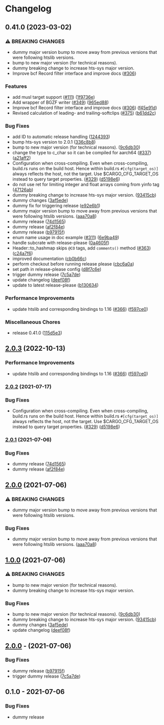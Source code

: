 # Changelog

## 0.41.0 (2023-03-02)


### ⚠ BREAKING CHANGES

* dummy major version bump to move away from previous versions that were following htslib versions.
* bump to new major version (for technical reasons).
* dummy breaking change to increase hts-sys major version.
* Improve bcf Record filter interface and improve docs ([#306](https://github.com/rust-bio/hts-sys/issues/306))

### Features

* add musl target support ([#111](https://github.com/rust-bio/hts-sys/issues/111)) ([1f9736e](https://github.com/rust-bio/hts-sys/commit/1f9736ef108762e919802b3d78e22e47533c122c))
* Add wrapper of BGZF writer ([#349](https://github.com/rust-bio/hts-sys/issues/349)) ([965ed88](https://github.com/rust-bio/hts-sys/commit/965ed886a0c24ee3070e48cc192c0772ac5cbaf4))
* Improve bcf Record filter interface and improve docs ([#306](https://github.com/rust-bio/hts-sys/issues/306)) ([f45e91d](https://github.com/rust-bio/hts-sys/commit/f45e91dfdc64ecb662d676f2996ed4f14c079995))
* Revised calculation of leading- and trailing-softclips ([#375](https://github.com/rust-bio/hts-sys/issues/375)) ([b61dd2c](https://github.com/rust-bio/hts-sys/commit/b61dd2cfb2b74c0180f2d76bbd4ed4eb14fa09b3))


### Bug Fixes

* add ID to automatic release handling ([1244393](https://github.com/rust-bio/hts-sys/commit/124439300e1e3e01e1d847f7549747d560c01989))
* bump hts-sys version to 2.0.1 ([336c8b8](https://github.com/rust-bio/hts-sys/commit/336c8b8a1779422afea1065e37bcc44f54abac42))
* bump to new major version (for technical reasons). ([9c6db30](https://github.com/rust-bio/hts-sys/commit/9c6db3060818692070db1411d63e113dc7effd64))
* change the type to c_char so it can be compiled for aarch64 ([#337](https://github.com/rust-bio/hts-sys/issues/337)) ([a21aff2](https://github.com/rust-bio/hts-sys/commit/a21aff289bc03c7549afc7a958084ed57e8c93f2))
* Configuration when cross-compiling. Even when cross-compiling, build.rs runs on the build host. Hence within build.rs `#[cfg(target_os)]` always reflects the host, not the target. Use $CARGO_CFG_TARGET_OS instead to query target properties. ([#329](https://github.com/rust-bio/hts-sys/issues/329)) ([d5198e6](https://github.com/rust-bio/hts-sys/commit/d5198e6c777fdbbfdd9c73a820f1be983a458ce2))
* do not use ret for limiting integer and float arrays coming from yinfo tag ([47126ab](https://github.com/rust-bio/hts-sys/commit/47126ab69e26616df1d401ee11423e150e118e0c))
* dummy breaking change to increase hts-sys major version. ([93415cb](https://github.com/rust-bio/hts-sys/commit/93415cbb82e4f11d257a2b2cedba2664f86a034d))
* dummy changes ([3af5ede](https://github.com/rust-bio/hts-sys/commit/3af5ede13a6b44ce5d1e7f0eb90836a692e711ec))
* dummy fix for triggering release ([e92e6b1](https://github.com/rust-bio/hts-sys/commit/e92e6b10b0a7e5db50b12e2fbe2c42b467eb369e))
* dummy major version bump to move away from previous versions that were following htslib versions. ([aaa70a8](https://github.com/rust-bio/hts-sys/commit/aaa70a85ef9a908d3b101f23879189e84a15d23f))
* dummy release ([74d1565](https://github.com/rust-bio/hts-sys/commit/74d1565329fc862f1172c0925c7b66ceb8bcf988))
* dummy release ([af2f84e](https://github.com/rust-bio/hts-sys/commit/af2f84eb0411507f8866b3cc05e9a6ba9d81d172))
* dummy release ([b97915f](https://github.com/rust-bio/hts-sys/commit/b97915f2c70da4c914f2e69861bf78eec5979baf))
* enum name usage in doc example ([#311](https://github.com/rust-bio/hts-sys/issues/311)) ([6e9ba49](https://github.com/rust-bio/hts-sys/commit/6e9ba4928b60c3105490a8179d074c705ea06fd7))
* handle subcrate with release-please ([0a4605f](https://github.com/rust-bio/hts-sys/commit/0a4605f165cb2edf4428d8fb39f7e4787585f4e1))
* Header::to_hashmap skips `@CO` tags, add `comments()`  method ([#363](https://github.com/rust-bio/hts-sys/issues/363)) ([c24a7f6](https://github.com/rust-bio/hts-sys/commit/c24a7f69fbe5d2db4a6f1fbd6eda3922fe7f1c18))
* improved documentation ([cb0b66c](https://github.com/rust-bio/hts-sys/commit/cb0b66c4a92d4f03debe38dfb2a014b154c7dd96))
* perform checkout before running release please ([cbc6a0a](https://github.com/rust-bio/hts-sys/commit/cbc6a0ad37c5623d14f2ed0bcbb4c5289d012fcb))
* set path in release-please config ([d8f7c6e](https://github.com/rust-bio/hts-sys/commit/d8f7c6e8f31accb7576e150fa1439e177f7816cb))
* trigger dummy release ([7c5a7de](https://github.com/rust-bio/hts-sys/commit/7c5a7de33e2a92052126e5f44389d421974d1e02))
* update changelog ([deef08f](https://github.com/rust-bio/hts-sys/commit/deef08feb0b5ba2d8abf98f2cc6d327236da8aef))
* update to latest release-please ([b130634](https://github.com/rust-bio/hts-sys/commit/b130634b3d096e620dcfe59acae2200df3e4d847))


### Performance Improvements

* update htslib and corresponding bindings to 1.16 ([#366](https://github.com/rust-bio/hts-sys/issues/366)) ([f597ce0](https://github.com/rust-bio/hts-sys/commit/f597ce0451e3f3c393166a7291486bbc2bde4c39))


### Miscellaneous Chores

* release 0.41.0 ([115d5e3](https://github.com/rust-bio/hts-sys/commit/115d5e3a2c7ebc0dd6e5b67378843309dcf72cf0))

## [2.0.3](https://github.com/rust-bio/rust-htslib/compare/hts-sys-v2.0.2...hts-sys-v2.0.3) (2022-10-13)


### Performance Improvements

* update htslib and corresponding bindings to 1.16 ([#366](https://github.com/rust-bio/rust-htslib/issues/366)) ([f597ce0](https://github.com/rust-bio/rust-htslib/commit/f597ce0451e3f3c393166a7291486bbc2bde4c39))

### [2.0.2](https://www.github.com/rust-bio/rust-htslib/compare/hts-sys-v2.0.1...hts-sys-v2.0.2) (2021-07-17)


### Bug Fixes

* Configuration when cross-compiling. Even when cross-compiling, build.rs runs on the build host. Hence within build.rs `#[cfg(target_os)]` always reflects the host, not the target. Use $CARGO_CFG_TARGET_OS instead to query target properties. ([#329](https://www.github.com/rust-bio/rust-htslib/issues/329)) ([d5198e6](https://www.github.com/rust-bio/rust-htslib/commit/d5198e6c777fdbbfdd9c73a820f1be983a458ce2))

### [2.0.1](https://www.github.com/rust-bio/rust-htslib/compare/hts-sys-v2.0.0...hts-sys-v2.0.1) (2021-07-06)


### Bug Fixes

* dummy release ([74d1565](https://www.github.com/rust-bio/rust-htslib/commit/74d1565329fc862f1172c0925c7b66ceb8bcf988))
* dummy release ([af2f84e](https://www.github.com/rust-bio/rust-htslib/commit/af2f84eb0411507f8866b3cc05e9a6ba9d81d172))

## [2.0.0](https://www.github.com/rust-bio/rust-htslib/compare/hts-sys-v1.0.0...hts-sys-v2.0.0) (2021-07-06)


### ⚠ BREAKING CHANGES

* dummy major version bump to move away from previous versions that were following htslib versions.

### Bug Fixes

* dummy major version bump to move away from previous versions that were following htslib versions. ([aaa70a8](https://www.github.com/rust-bio/rust-htslib/commit/aaa70a85ef9a908d3b101f23879189e84a15d23f))

## [1.0.0](https://www.github.com/rust-bio/rust-htslib/compare/hts-sys-v0.1.0...hts-sys-v1.0.0) (2021-07-06)


### ⚠ BREAKING CHANGES

* bump to new major version (for technical reasons).
* dummy breaking change to increase hts-sys major version.

### Bug Fixes

* bump to new major version (for technical reasons). ([9c6db30](https://www.github.com/rust-bio/rust-htslib/commit/9c6db3060818692070db1411d63e113dc7effd64))
* dummy breaking change to increase hts-sys major version. ([93415cb](https://www.github.com/rust-bio/rust-htslib/commit/93415cbb82e4f11d257a2b2cedba2664f86a034d))
* dummy changes ([3af5ede](https://www.github.com/rust-bio/rust-htslib/commit/3af5ede13a6b44ce5d1e7f0eb90836a692e711ec))
* update changelog ([deef08f](https://www.github.com/rust-bio/rust-htslib/commit/deef08feb0b5ba2d8abf98f2cc6d327236da8aef))

## [2.0.0](https://www.github.com/rust-bio/rust-htslib/compare/hts-sys-v1.11.1-fix1...hts-sys-v2.0.0) -  (2021-07-06)


### Bug Fixes

* dummy release ([b97915f](https://www.github.com/rust-bio/rust-htslib/commit/b97915f2c70da4c914f2e69861bf78eec5979baf))
* trigger dummy release ([7c5a7de](https://www.github.com/rust-bio/rust-htslib/commit/7c5a7de33e2a92052126e5f44389d421974d1e02))


## 0.1.0 - 2021-07-06

### Bug Fixes

* dummy release
